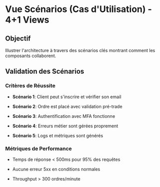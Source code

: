 # Vue Scénarios (Cas d'Utilisation) - 4+1 Views

## Objectif
Illustrer l'architecture à travers des scénarios clés montrant comment les composants collaborent.

## Validation des Scénarios
### Critères de Réussite
- **Scénario 1**: Client peut s'inscrire et vérifier son email

- **Scénario 2**: Ordre est placé avec validation pré-trade

- **Scénario 3**: Authentification avec MFA fonctionne

- **Scénario 4**: Erreurs métier sont gérées proprement

- **Scénario 5**: Logs et métriques sont générés

### Métriques de Performance
- Temps de réponse < 500ms pour 95% des requêtes

- Aucune erreur 5xx en conditions normales

- Throughput > 300 ordres/minute